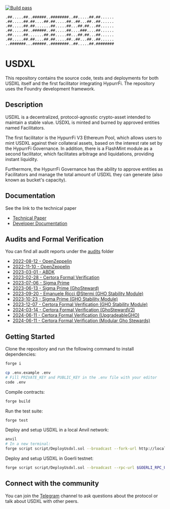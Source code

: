 [![Build pass](https://github.com/aave/gho/actions/workflows/node.js.yml/badge.svg)](https://github.com/aave/gho/actions/workflows/node.js.yml)

```
.##.....##..######..########..##.....##.##......
.##.....##.##....##.##.....##..##...##..##......
.##.....##.##.......##.....##...##.##...##......
.##.....##..######..##.....##....###....##......
.##.....##.......##.##.....##...##.##...##......
.##.....##.##....##.##.....##..##...##..##......
..#######...######..########..##.....##.########
```

# USDXL

This repository contains the source code, tests and deployments for both USDXL itself and the first facilitator integrating HypurrFi. The repository uses the Foundry development framework.

## Description

USDXL is a decentralized, protocol-agnostic crypto-asset intended to maintain a stable value. USDXL is minted and burned by approved entities named Facilitators.

The first facilitator is the HypurrFi V3 Ethereum Pool, which allows users to mint USDXL against their collateral assets, based on the interest rate set by the HypurrFi Governance. In addition, there is a FlashMint module as a second facilitator, which facilitates arbitrage and liquidations, providing instant liquidity.

Furthermore, the HypurrFi Governance has the ability to approve entities as Facilitators and manage the total amount of USDXL they can generate (also known as bucket's capacity).

## Documentation

See the link to the technical paper

- [Technical Paper](./techpaper/GHO_Technical_Paper.pdf)
- [Developer Documentation](https://docs.gho.xyz/)

## Audits and Formal Verification

You can find all audit reports under the [audits](./audits/) folder

- [2022-08-12 - OpenZeppelin](./audits/2022-08-12_Openzeppelin-v1.pdf)
- [2022-11-10 - OpenZeppelin](./audits/2022-11-10_Openzeppelin-v2.pdf)
- [2023-03-01 - ABDK](./audits/2023-03-01_ABDK.pdf)
- [2023-02-28 - Certora Formal Verification](./certora/reports/Aave_Gho_Formal_Verification_Report.pdf)
- [2023-07-06 - Sigma Prime](./audits/2023-07-06_SigmaPrime.pdf)
- [2023-06-13 - Sigma Prime (GhoSteward)](./audits/2023-06-13_GhoSteward_SigmaPrime.pdf)
- [2023-09-20 - Emanuele Ricci @Stermi (GHO Stability Module)](./audits/2023-09-20_GSM_Stermi.pdf)
- [2023-10-23 - Sigma Prime (GHO Stability Module)](./audits/2023-10-23_GSM_SigmaPrime.pdf)
- [2023-12-07 - Certora Formal Verification (GHO Stability Module)](./certora/reports/Formal_Verification_Report_of_GHO_Stability_Module.pdf)
- [2024-03-14 - Certora Formal Verification (GhoStewardV2)](./audits/2024-03-14_GhoStewardV2_Certora.pdf)
- [2024-06-11 - Certora Formal Verification (UpgradeableGHO)](./audits/2024-06-11_UpgradeableGHO_Certora.pdf)
- [2024-06-11 - Certora Formal Verification (Modular Gho Stewards)](./audits/2024-09-15_ModularGhoStewards_Certora.pdf)

## Getting Started

Clone the repository and run the following command to install dependencies:

```sh
forge i
```

```sh
cp .env.example .env
# Fill PRIVATE_KEY and PUBLIC_KEY in the .env file with your editor
code .env
```

Compile contracts:

```sh
forge build
```

Run the test suite:

```sh
forge test
```

Deploy and setup USDXL in a local Anvil network:

```sh
anvil
# In a new terminal:
forge script script/DeployUsdxl.sol --broadcast --fork-url http://localhost:8545
```

Deploy and setup USDXL in Goerli testnet:

```sh
forge script script/DeployUsdxl.sol --broadcast --rpc-url $GOERLI_RPC_URL
```

## Connect with the community

You can join the [Telegram](https://t.me/+YvsBvSxlQrVhNDkx) channel to ask questions about the protocol or talk about USDXL with other peers.
